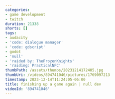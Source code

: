 ```yaml
---
categories:
- game development
- twitch
duration: 21338
shorts: []
tags:
- audacity
- 'code: dialogue manager'
- 'code: gdscript'
- godot
- 'null'
- 'raided by: TheFrozenKnights'
- 'raiding: PracticalNPC'
thumbPath: /assets/thumbs/20231214172405.jpg
thumbUri: /videos/894741046/pictures/1769097213
timestamp: 2023-12-14T11:24:05-06:00
title: finishing up a game again | null dev
videoId: '894741046'
---
```

